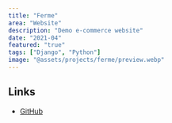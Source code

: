 ```yaml
---
title: "Ferme"
area: "Website"
description: "Demo e-commerce website"
date: "2021-04"
featured: "true"
tags: ["Django", "Python"]
image: "@assets/projects/ferme/preview.webp"
---
```


## Links

- [GitHub](https://github.com/Jaycedam/ferme-website)
